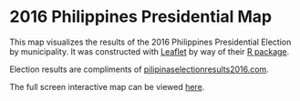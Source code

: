 # 2016 Philippines Presidential Map

This map visualizes the results of the 2016 Philippines Presidential Election by municipality. It was constructed with [Leaflet](https://rstudio.github.io/leaflet/) by way of their [R package](https://cran.r-project.org/web/packages/leaflet/leaflet.pdf).

Election results are compliments of [pilipinaselectionresults2016.com](pilipinaselectionresults2016.com).

The full screen interactive map can be viewed [here](http://pages.ucsd.edu/~mwdavids/projects/PEM.html).
